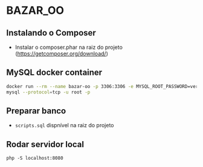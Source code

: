 # BAZAR_OO

## Instalando o Composer

- Instalar o composer.phar na raiz do projeto (https://getcomposer.org/download/)

## MySQL docker container

```sh
docker run --rm --name bazar-oo -p 3306:3306 -e MYSQL_ROOT_PASSWORD=vertrigo -d mariadb:10.4.13
mysql --protocol=tcp -u root -p
```

## Preparar banco

- `scripts.sql` dispnível na raiz do projeto

## Rodar servidor local

`php -S localhost:8080`
